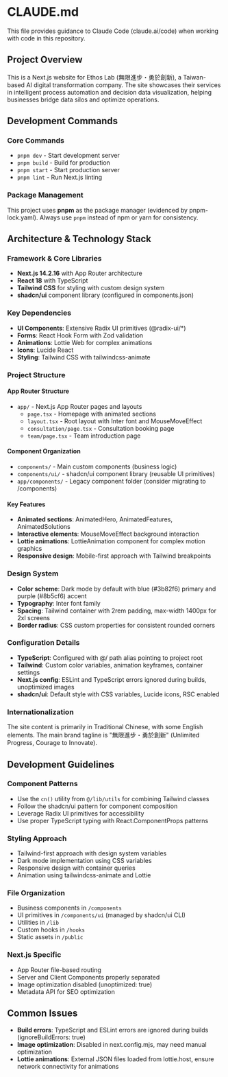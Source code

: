 # CLAUDE.md

This file provides guidance to Claude Code (claude.ai/code) when working with code in this repository.

## Project Overview

This is a Next.js website for Ethos Lab (無限進步・勇於創新), a Taiwan-based AI digital transformation company. The site showcases their services in intelligent process automation and decision data visualization, helping businesses bridge data silos and optimize operations.

## Development Commands

### Core Commands
- `pnpm dev` - Start development server
- `pnpm build` - Build for production
- `pnpm start` - Start production server
- `pnpm lint` - Run Next.js linting

### Package Management
This project uses **pnpm** as the package manager (evidenced by pnpm-lock.yaml). Always use `pnpm` instead of npm or yarn for consistency.

## Architecture & Technology Stack

### Framework & Core Libraries
- **Next.js 14.2.16** with App Router architecture
- **React 18** with TypeScript
- **Tailwind CSS** for styling with custom design system
- **shadcn/ui** component library (configured in components.json)

### Key Dependencies
- **UI Components**: Extensive Radix UI primitives (@radix-ui/*)
- **Forms**: React Hook Form with Zod validation
- **Animations**: Lottie Web for complex animations
- **Icons**: Lucide React
- **Styling**: Tailwind CSS with tailwindcss-animate

### Project Structure

#### App Router Structure
- `app/` - Next.js App Router pages and layouts
  - `page.tsx` - Homepage with animated sections
  - `layout.tsx` - Root layout with Inter font and MouseMoveEffect
  - `consultation/page.tsx` - Consultation booking page
  - `team/page.tsx` - Team introduction page

#### Component Organization
- `components/` - Main custom components (business logic)
- `components/ui/` - shadcn/ui component library (reusable UI primitives)
- `app/components/` - Legacy component folder (consider migrating to /components)

#### Key Features
- **Animated sections**: AnimatedHero, AnimatedFeatures, AnimatedSolutions
- **Interactive elements**: MouseMoveEffect background interaction
- **Lottie animations**: LottieAnimation component for complex motion graphics
- **Responsive design**: Mobile-first approach with Tailwind breakpoints

### Design System
- **Color scheme**: Dark mode by default with blue (#3b82f6) primary and purple (#8b5cf6) accent
- **Typography**: Inter font family
- **Spacing**: Tailwind container with 2rem padding, max-width 1400px for 2xl screens
- **Border radius**: CSS custom properties for consistent rounded corners

### Configuration Details
- **TypeScript**: Configured with @/ path alias pointing to project root
- **Tailwind**: Custom color variables, animation keyframes, container settings
- **Next.js config**: ESLint and TypeScript errors ignored during builds, unoptimized images
- **shadcn/ui**: Default style with CSS variables, Lucide icons, RSC enabled

### Internationalization
The site content is primarily in Traditional Chinese, with some English elements. The main brand tagline is "無限進步・勇於創新" (Unlimited Progress, Courage to Innovate).

## Development Guidelines

### Component Patterns
- Use the `cn()` utility from `@/lib/utils` for combining Tailwind classes
- Follow the shadcn/ui pattern for component composition
- Leverage Radix UI primitives for accessibility
- Use proper TypeScript typing with React.ComponentProps patterns

### Styling Approach
- Tailwind-first approach with design system variables
- Dark mode implementation using CSS variables
- Responsive design with container queries
- Animation using tailwindcss-animate and Lottie

### File Organization
- Business components in `/components`
- UI primitives in `/components/ui` (managed by shadcn/ui CLI)
- Utilities in `/lib`
- Custom hooks in `/hooks`
- Static assets in `/public`

### Next.js Specific
- App Router file-based routing
- Server and Client Components properly separated
- Image optimization disabled (unoptimized: true)
- Metadata API for SEO optimization

## Common Issues
- **Build errors**: TypeScript and ESLint errors are ignored during builds (ignoreBuildErrors: true)
- **Image optimization**: Disabled in next.config.mjs, may need manual optimization
- **Lottie animations**: External JSON files loaded from lottie.host, ensure network connectivity for animations